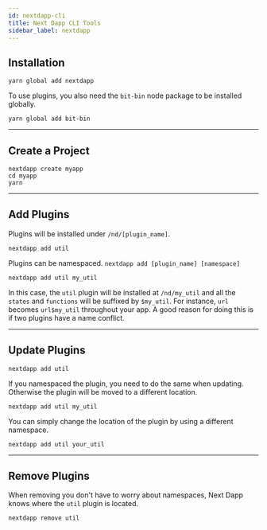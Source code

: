 ```yaml
---
id: nextdapp-cli
title: Next Dapp CLI Tools
sidebar_label: nextdapp
---
```


## Installation

```
yarn global add nextdapp
```

To use plugins, you also need the `bit-bin` node package to be installed globally.

```
yarn global add bit-bin
```

---

## Create a Project

```
nextdapp create myapp
cd myapp
yarn
```
---

## Add Plugins

Plugins will be installed under `/nd/[plugin_name]`.

```
nextdapp add util
```

Plugins can be namespaced. `nextdapp add [plugin_name] [namespace]`

```
nextdapp add util my_util
```

In this case, the `util` plugin will be installed at `/nd/my_util` and all the `states` and `functions` will be suffixed by `$my_util`. For instance, `url` becomes `url$my_util` throughout your app. A good reason for doing this is if two plugins have a name conflict.

---

## Update Plugins

```
nextdapp add util
```

If you namespaced the plugin, you need to do the same when updating. Otherwise the plugin will be moved to a different location.

```
nextdapp add util my_util
```

You can simply change the location of the plugin by using a different namespace.

```
nextdapp add util your_util
```

---

## Remove Plugins

When removing you don't have to worry about namespaces, Next Dapp knows where the `util` plugin is located.

```
nextdapp remove util
```
